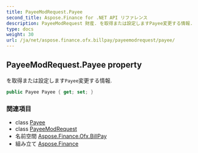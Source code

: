 ```yaml
---
title: PayeeModRequest.Payee
second_title: Aspose.Finance for .NET API リファレンス
description: PayeeModRequest 財産. を取得または設定しますPayee変更する情報.
type: docs
weight: 30
url: /ja/net/aspose.finance.ofx.billpay/payeemodrequest/payee/
---
```

## PayeeModRequest.Payee property

を取得または設定します`Payee`変更する情報.

```csharp
public Payee Payee { get; set; }
```

### 関連項目

* class [Payee](../../../aspose.finance.ofx/payee/)
* class [PayeeModRequest](../)
* 名前空間 [Aspose.Finance.Ofx.BillPay](../../payeemodrequest/)
* 組み立て [Aspose.Finance](../../../)


